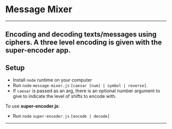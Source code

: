 # Message Mixer
---

Encoding and decoding texts/messages using ciphers.
A three level encoding is given with the **super-encoder** app.
---

## Setup
* Install `node` runtime on your computer
* Run `node` `message-mixer.js` `[caesar [num] | symbol | reverse]`.
* If `caesar` is passed as an arg, there is an optional number argument to give to indicate the level of shifts to encode with.

To use **super-encoder.js**:
* Run `node` `super-encoder.js` `[encode | decode]`
---
